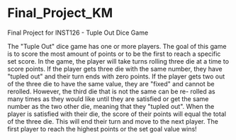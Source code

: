 # Final_Project_KM
Final Project for INST126 - Tuple Out Dice Game

The "Tuple Out" dice game has one or more players. The goal of this game is to score the most amount of 
points or to be the first to reach a specific set score. In the game, the player will take turns rolling 
three die at a time to score points. If the player gets three die with the same number, they have "tupled
out" and their turn ends with zero points. If the player gets two out of the three die to have the same 
value, they are "fixed" and cannot be rerolled. However, the third die that is not the same can be re-
rolled as many times as they would like until they are satisfied or get the same number as the two other
die, meaning that they "tupled out". When the player is satisfied with their die, the score of their 
points will equal the total of the three die. This will end their turn and move to the next player. The
first player to reach the highest points or the set goal value wins!
